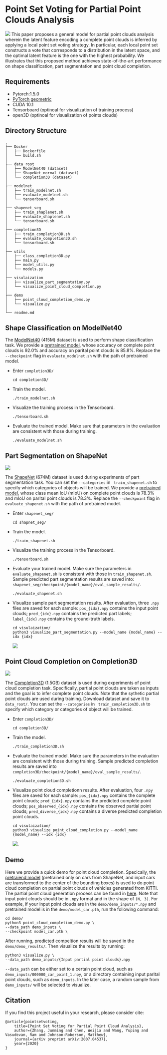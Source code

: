 __Point Set Voting for Partial Point Clouds Analysis__
===

![](figures/architectures.png)
This paper proposes a general model for partial point clouds analysis wherein the
latent feature encoding a complete point clouds is inferred by applying a local
point set voting strategy. In particular, each local point set constructs a vote
that corresponds to a distribution in the latent space, and the optimal latent
feature is the one with the highest probability. We illustrates that this proposed
method achieves state-of-the-art performance on shape classification, part segmentation
and point cloud completion.


## Requirements
- Pytorch:1.5.0
- [PyTorch geometric](https://pytorch-geometric.readthedocs.io/en/latest/notes/installation.html)
- CUDA 10.1
- Tensorboard (optinoal for visualization of training process)
- open3D (optinoal for visualization of points clouds)


## Directory Structure

```
.
├── Docker
│   ├── Dockerfile
│   └── build.sh
│
├── data_root
│   ├── ModelNet40 (dataset)
│   ├── ShapeNet_normal (dataset)
│   └── completion3D (dataset)
│
├── modelnet
│   ├── train_modelnet.sh
│   ├── evaluate_modelnet.sh
│   └── tensorboard.sh
│
├── shapenet_seg
│   ├── train_shaplenet.sh
│   ├── evaluate_shaplenet.sh
│   └── tensorboard.sh
│
├── completion3D
│   ├── train_completion3D.sh
│   ├── evaluate_completion3D.sh
│   └── tensorboard.sh
│
├── utils
│   ├── class_completion3D.py
│   ├── main.py
│   ├── model_utils.py
│   └── models.py
│
├── visulaization
│   ├── visualize_part_segmentation.py
│   └── visualize_point_cloud_completion.py
│
├── demo
│   ├── point_cloud_completion_demo.py
│   └── visualize.py
│
└── readme.md
```


<!--## Preparation-->
<!--If you prefer to running the code inside the Docker image. Build docker image:-->
<!--```-->
<!--cd Docker-->
<!--bash build.sh-->
<!--```-->

<!--Build the Docker container:-->
<!--```-->
<!--cd ..-->
<!--bash run.sh-->
<!--```-->


## Shape Classification on ModelNet40
The [ModelNet40](http://modelnet.cs.princeton.edu/ModelNet40.zip) (415M) dataset
is used to perform shape classification task. We provide a [pretrained
model](https://drive.google.com/file/d/13S74g6kGHF-SKGBMVDIE39lwxsOpIPg_/view?usp=sharing),
whose accuracy on complete point clouds is 92.0% and accuracy on parital point
clouds is 85.8%. Replace the `--checkpoint` flag in `evaluate_modelnet.sh` with
the path of pretrained model.

+ Enter `completion3D/`
    ```shell
    cd completion3D/ 
    ```

+ Train the model.
    ```shell
    ./train_modelnet.sh
    ```

+ Visualize the training process in the Tensorboard.
    ```shell
    ./tensorboard.sh
    ```

+ Evaluate the trained model. Make sure that parameters in the evaluation are
  consistent with those during training.     
    ```shell
    ./evaluate_modelnet.sh
    ```


## Part Segmentation on ShapeNet

![](figures/part_segmentation.png)

The [ShapeNet](https://shapenet.cs.stanford.edu/media/shapenetcore_partanno_segmentation_benchmark_v0_normal.zip)
(674M) dataset is used during experiments of part segmentation task. You can set
the `--categories` in ` train_shapenet.sh` to specify which categories of
objects will be trained.
We provide a [pretrained model](https://drive.google.com/file/d/1nuOIWASjD2XFmtucpqvCio_3clz2-eyR/view?usp=sharing),
whose class mean IoU (mIoU) on complete point clouds is 78.3% and mIoU on
parital point clouds is 78.3%. Replace the `--checkpoint` flag in
`evaluate_shapenet.sh` with the path of pretrained model.

+ Enter `shapenet_seg/`
    ```shell
    cd shapnet_seg/
    ```

+ Train the model.
    ```shell
    ./train_shapenet.sh
    ```

+ Visualize the training process in the Tensorboard.
    ```shell
    ./tensorboard.sh
    ```

+ Evaluate your trained model. Make sure the parameters in
  `evaluate_shapenet.sh` is consistent with those in `train_shapenet.sh`. Sample
  predicted part segmentation results are saved into:
  `shapenet_seg/checkpoint/{model_name}/eval_sample_results/`.
    ```shell
    ./evaluate_shapenet.sh
    ```

+ Visualize sample part segmentation results. After evaluation, three `.npy`
  files are saved for each sample: `pos_{idx}.npy` contains the input point
  clouds; `pred_{idx}.npy` contains the predicted part labels; `label_{idx}.npy`
  contains the ground-truth labels.
    ```shell
    cd visulaization/
    python3 visualize_part_segmentation.py --model_name {model_name} --idx {idx}
    ``` 
  ![](figures/visualization_part_segmentation.png)


## Point Cloud Completion on Completion3D

![](figures/completion.png)

The [Completion3D](http://download.cs.stanford.edu/downloads/completion3d/dataset2019.zip)
(1.5GB) dataset is used during experiments of point cloud completion task.
Specifically, partial point clouds are taken as inputs and the goal is to infer
complete point clouds. Note that the sythetic partial point clouds are used
during training. Download dataset and save it to `data_root/`. You can set the
`--categories` in ` train_completion3D.sh` to specify which category or
categories of object will be trained.

+ Enter `completion3D/`
    ```shell
    cd completion3D/ 
    ```

+ Train the model. 
    ```shell
    ./train_completion3D.sh 
    ```

+ Evaluate the trained model. Make sure the parameters in the evaluation are
  consistent with those during training. Sample predicted completion results are
  saved into `completion3D/checkpoint/{model_name}/eval_sample_results/`.
    ```shell
    ./evaluate_completion3D.sh 
    ```

+ Visualize point cloud completionn results. After evaluation, four `.npy` files
  are saved for each sample: `pos_{idx}.npy` contains the complete point clouds;
  `pred_{idx}.npy` contains the predicted complete point clouds;
  `pos_observed_{idx}.npy` contains the observed partial point clouds;
  `pred_diverse_{idx}.npy` contains a diverse predicted completion point clouds.
    ```shell
    cd visulaization/
    python3 visualize_point_cloud_completion.py --model_name {model_name} --idx {idx}
    ``` 
  ![](figures/visualization_point_clouds_completion.png).


## Demo 
Here we provide a quick demo for point cloud completion. Specically, the
[pretraiend model](https://drive.google.com/file/d/1K0xNJZ5NjrJW7cwHIZyCZXSJj76I5T5r/view?usp=sharing)
(pretrained only on cars from ShapeNet, and input cars are transformed to the
center of the bounding boxes) is used to do point cloud completion on partial
point clouds of vehicles generated from KITTI. The partial point cloud
generation process can be found in
[here](https://github.com/junming259/Partial_Point_Clouds_generatioin). Note
that input point clouds should be in `.npy` format and in the shape of `(N, 3)`.
For example, if your input point clouds are in the `demo/demo_inputs/*.npy` and
pretrained model is in the `demo/model_car.pth`, run the following command:

```shell
cd demo/
python3 point_cloud_completion_demo.py \
--data_path demo_inputs \
--checkpoint model_car.pth \
```

After running, predicted compeltion results will be saved in the
`demo/demo_results/`. Then visualize the results by running:

```shell
python3 visualize.py \
--data_path demo_inputs/{Input partial point clouds}.npy
```

`--data_path` can be either set to a certain point cloud, such as
`demo_inputs/000000_car_point_1.npy`, or a directory containing input
parital point clouds, such as `demo_inputs`. In the later case, a random
sample from `demo_inputs/` will be selected to visualize. 


## Citation
If you find this project useful in your research, please consider cite:
```
@article{pointsetvoting,
    title={Point Set Voting for Partial Point Cloud Analysis},
    author={Zhang, Junming and Chen, Weijia and Wang, Yuping and Vasudevan, Ram and Johnson-Roberson, Matthew},
    journal={arXiv preprint arXiv:2007.04537},
    year={2020}
}
```
